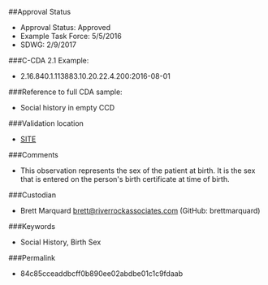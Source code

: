##Approval Status 

* Approval Status: Approved
* Example Task Force: 5/5/2016
* SDWG: 2/9/2017

###C-CDA 2.1 Example: 

* 2.16.840.1.113883.10.20.22.4.200:2016-08-01

###Reference to full CDA sample:
* Social history in empty CCD


###Validation location

* [SITE](https://sitenv.org/c-cda-validator)



###Comments

* This observation represents the sex of the patient at birth. It is the sex that is entered on the person's birth certificate at time of birth.

###Custodian

* Brett Marquard brett@riverrockassociates.com (GitHub: brettmarquard)



###Keywords

* Social History, Birth Sex

###Permalink 

* 84c85cceaddbcff0b890ee02abdbe01c1c9fdaab